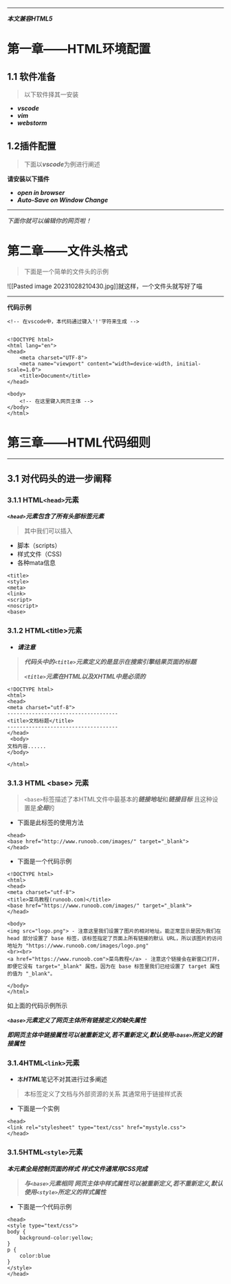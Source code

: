 ***
***本文兼容HTML5***
# 第一章——HTML环境配置    
## 1.1 软件准备
>以下软件择其一安装
- ***vscode***
- ***vim***
- ***webstorm***
## 1.2插件配置
>下面以***vscode***为例进行阐述

**请安装以下插件**
- ***open in browser***
- ***Auto-Save on Window Change***
***
*下面你就可以编辑你的网页啦！*
# 第二章——文件头格式
>下面是一个简单的文件头的示例  

![[Pasted image 20231028210430.jpg]]就这样，一个文件头就写好了喵
***
**代码示例**
~~~
<!-- 在vscode中，本代码通过键入'!'字符来生成 -->


<!DOCTYPE html>
<html lang="en">
<head>
	<meta charset="UTF-8">
    <meta name="viewport" content="width=device-width, initial-scale=1.0">
    <title>Document</title>
</head>

<body>
	<!-- 在这里键入网页主体 -->
</body>
</html>
~~~
# 第三章——HTML代码细则
***
## 3.1 对代码头的进一步阐释
### 3.1.1 HTML`<head>`元素

***`<head>`元素包含了所有头部标签元素***

>其中我们可以插入

- 脚本（scripts）
- 样式文件（CSS)
- 各种mata信息
~~~
<title>
<style>
<meta>
<link>
<script>
<noscript>
<base>
~~~
### 3.1.2 HTML\<title>元素

- ***请注意***
>***代码头中的`<title>`元素定义的是显示在搜索引擎结果页面的标题***
>
>***`<title>`元素在HTML以及XHTML中是必须的***

~~~
<!DOCTYPE html>
<html>
<head> 
<meta charset="utf-8"> 
------------------------------------
<title>文档标题</title>
------------------------------------
</head>
 <body>
文档内容......
</body>
 
</html>
~~~

### 3.1.3 HTML \<base> 元素

>`<base>`标签描述了本HTML文件中最基本的***链接地址***和***链接目标***
>且这种设置是***全局***的

- 下面是此标签的使用方法

~~~
<head>
<base href="http://www.runoob.com/images/" target="_blank">
</head>
~~~

- 下面是一个代码示例

~~~
<!DOCTYPE html>
<html>
<head>
<meta charset="utf-8"> 
<title>菜鸟教程(runoob.com)</title> 
<base href="https://www.runoob.com/images/" target="_blank">
</head>

<body>
<img src="logo.png"> - 注意这里我们设置了图片的相对地址。能正常显示是因为我们在 head 部分设置了 base 标签，该标签指定了页面上所有链接的默认 URL，所以该图片的访问地址为 "https://www.runoob.com/images/logo.png"
<br><br>
<a href="https://www.runoob.com">菜鸟教程</a> - 注意这个链接会在新窗口打开，即便它没有 target="_blank" 属性。因为在 base 标签里我们已经设置了 target 属性的值为 "_blank"。

</body>
</html>
~~~

如上面的代码示例所示

***`<base>`元素定义了网页主体所有链接定义的缺失属性***

***即网页主体中链接属性可以被重新定义,若不重新定义,默认使用`<base>`所定义的链接属性***

### 3.1.4HTML`<link>`元素
- 本***HTML***笔记不对其进行过多阐述

>本标签定义了文档与外部资源的关系
>其通常用于链接样式表

- 下面是一个实例
~~~
<head>
<link rel="stylesheet" type="text/css" href="mystyle.css">
</head>
~~~
### 3.1.5HTML`<style>`元素

***本元素全局控制页面的样式***
***样式文件通常用CSS完成***
>***与`<base>`元素相同***
>***网页主体中样式属性可以被重新定义,若不重新定义,默认使用`<style>`所定义的样式属性***

- 下面是一个代码示例
~~~
<head>
<style type="text/css">
body {
    background-color:yellow;
}
p {
    color:blue
}
</style>
</head>
~~~
